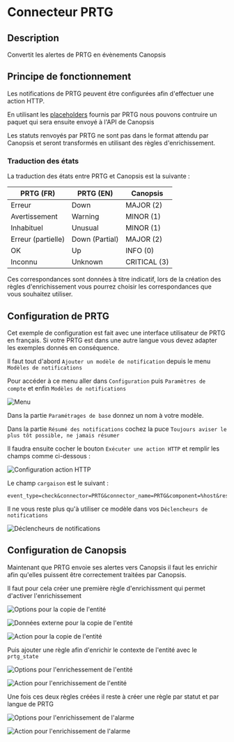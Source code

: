 # Connecteur PRTG

## Description

Convertit les alertes de PRTG en évènements Canopsis

## Principe de fonctionnement

Les notifications de PRTG peuvent être configurées afin d'effectuer une action HTTP.

En utilisant les [placeholders](https://kb.paessler.com/en/topic/373-what-placeholders-can-i-use-with-prtg) fournis par PRTG nous pouvons contruire un paquet qui sera ensuite envoyé à l'API de Canopsis

Les statuts renvoyés par PRTG ne sont pas dans le format attendu par Canopsis et seront transformés en utilisant des règles d'enrichissement.

### Traduction des états

La traduction des états entre PRTG et Canopsis est la suivante :

| PRTG (FR)          | PRTG (EN)      | Canopsis     |
|--------------------|----------------|--------------|
| Erreur             | Down           | MAJOR (2)    |
| Avertissement      | Warning        | MINOR (1)    |
| Inhabituel         | Unusual        | MINOR (1)    |
| Erreur (partielle) | Down (Partial) | MAJOR (2)    |
| OK                 | Up             | INFO (0)     |
| Inconnu            | Unknown        | CRITICAL (3) |

Ces correspondances sont données à titre indicatif, lors de la création des règles d'enrichissement vous pourrez choisir les correspondances que vous souhaitez utiliser.

## Configuration de PRTG

Cet exemple de configuration est fait avec une interface utilisateur de PRTG en français. Si votre PRTG est dans une autre langue vous devez adapter les exemples donnés en conséquence.

Il faut tout d'abord `Ajouter un modèle de notification` depuis le menu `Modèles de notifications`

Pour accéder à ce menu aller dans `Configuration` puis `Paramètres de compte` et enfin `Modèles de notifications`

![Menu](img/PRTG_notifications.png)

Dans la partie `Paramétrages de base` donnez un nom à votre modèle.

Dans la partie `Résumé des notifications` cochez la puce `Toujours aviser le plus tôt possible, ne jamais résumer`

Il faudra ensuite cocher le bouton `Exécuter une action HTTP` et remplir les champs comme ci-dessous : 

![Configuration action HTTP](img/PRTG_Action_HTTP.png)

Le champ `cargaison` est le suivant :

```
event_type=check&connector=PRTG&connector_name=PRTG&component=%host&resource=%shortname&source_type=resource&state=3&prtg_state=%laststatus&output=%message
```

Il ne vous reste plus qu'à utiliser ce modèle dans vos `Déclencheurs de notifications`

![Déclencheurs de notifications](img/PRTG_declencheur.png)

## Configuration de Canopsis

Maintenant que PRTG envoie ses alertes vers Canopsis il faut les enrichir afin qu'elles puissent être correctement traitées par Canopsis.

Il faut pour cela créer une première règle d'enrichissment qui permet d'activer l'enrichissement

![Options pour la copie de l'entité](img/PRTG_canopsis_entity_copy_options.png)

![Données externe pour la copie de l'entité](img/PRTG_canopsis_entity_copy_external_data.png)

![Action pour la copie de l'entité](img/PRTG_canopsis_entity_copy_action.png)

Puis ajouter une règle afin d'enrichir le contexte de l'entité avec le `prtg_state`

![Options pour l'enrichessement de l'entité](img/PRTG_canopsis_context_enrich_options.png)

![Action pour l'enrichissement de l'entité](img/PRTG_canopsis_context_enrich_action.png)

Une fois ces deux règles créées il reste à créer une règle par statut et par langue de PRTG

![Options pour l'enrichissement de l'alarme](img/PRTG_canopsis_entity_enrich_options.png)

![Action pour l'enrichissement de l'alarme](img/PRTG_canopsis_entity_enrich_action.png)
